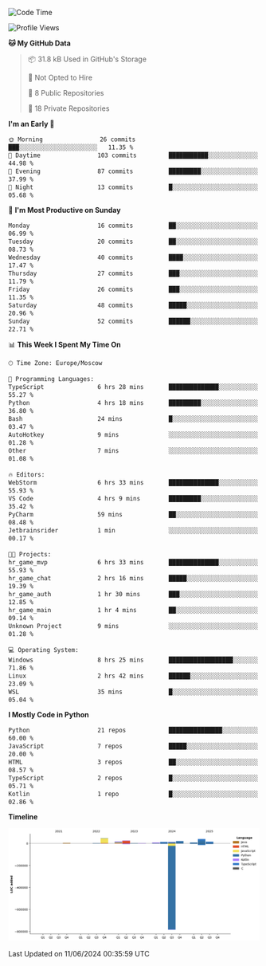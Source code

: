 <!--START_SECTION:waka-->
![Code Time](http://img.shields.io/badge/Code%20Time-362%20hrs%2032%20mins-blue)

![Profile Views](http://img.shields.io/badge/Profile%20Views-2-blue)

**🐱 My GitHub Data** 

> 📦 31.8 kB Used in GitHub's Storage 
 > 
> 🚫 Not Opted to Hire
 > 
> 📜 8 Public Repositories 
 > 
> 🔑 18 Private Repositories 
 > 
**I'm an Early 🐤** 

```text
🌞 Morning                26 commits          ███░░░░░░░░░░░░░░░░░░░░░░   11.35 % 
🌆 Daytime                103 commits         ███████████░░░░░░░░░░░░░░   44.98 % 
🌃 Evening                87 commits          █████████░░░░░░░░░░░░░░░░   37.99 % 
🌙 Night                  13 commits          █░░░░░░░░░░░░░░░░░░░░░░░░   05.68 % 
```
📅 **I'm Most Productive on Sunday** 

```text
Monday                   16 commits          ██░░░░░░░░░░░░░░░░░░░░░░░   06.99 % 
Tuesday                  20 commits          ██░░░░░░░░░░░░░░░░░░░░░░░   08.73 % 
Wednesday                40 commits          ████░░░░░░░░░░░░░░░░░░░░░   17.47 % 
Thursday                 27 commits          ███░░░░░░░░░░░░░░░░░░░░░░   11.79 % 
Friday                   26 commits          ███░░░░░░░░░░░░░░░░░░░░░░   11.35 % 
Saturday                 48 commits          █████░░░░░░░░░░░░░░░░░░░░   20.96 % 
Sunday                   52 commits          ██████░░░░░░░░░░░░░░░░░░░   22.71 % 
```


📊 **This Week I Spent My Time On** 

```text
🕑︎ Time Zone: Europe/Moscow

💬 Programming Languages: 
TypeScript               6 hrs 28 mins       ██████████████░░░░░░░░░░░   55.27 % 
Python                   4 hrs 18 mins       █████████░░░░░░░░░░░░░░░░   36.80 % 
Bash                     24 mins             █░░░░░░░░░░░░░░░░░░░░░░░░   03.47 % 
AutoHotkey               9 mins              ░░░░░░░░░░░░░░░░░░░░░░░░░   01.28 % 
Other                    7 mins              ░░░░░░░░░░░░░░░░░░░░░░░░░   01.08 % 

🔥 Editors: 
WebStorm                 6 hrs 33 mins       ██████████████░░░░░░░░░░░   55.93 % 
VS Code                  4 hrs 9 mins        █████████░░░░░░░░░░░░░░░░   35.42 % 
PyCharm                  59 mins             ██░░░░░░░░░░░░░░░░░░░░░░░   08.48 % 
Jetbrainsrider           1 min               ░░░░░░░░░░░░░░░░░░░░░░░░░   00.17 % 

🐱‍💻 Projects: 
hr_game_mvp              6 hrs 33 mins       ██████████████░░░░░░░░░░░   55.93 % 
hr_game_chat             2 hrs 16 mins       █████░░░░░░░░░░░░░░░░░░░░   19.39 % 
hr_game_auth             1 hr 30 mins        ███░░░░░░░░░░░░░░░░░░░░░░   12.85 % 
hr_game_main             1 hr 4 mins         ██░░░░░░░░░░░░░░░░░░░░░░░   09.14 % 
Unknown Project          9 mins              ░░░░░░░░░░░░░░░░░░░░░░░░░   01.28 % 

💻 Operating System: 
Windows                  8 hrs 25 mins       ██████████████████░░░░░░░   71.86 % 
Linux                    2 hrs 42 mins       ██████░░░░░░░░░░░░░░░░░░░   23.09 % 
WSL                      35 mins             █░░░░░░░░░░░░░░░░░░░░░░░░   05.04 % 
```

**I Mostly Code in Python** 

```text
Python                   21 repos            ███████████████░░░░░░░░░░   60.00 % 
JavaScript               7 repos             █████░░░░░░░░░░░░░░░░░░░░   20.00 % 
HTML                     3 repos             ██░░░░░░░░░░░░░░░░░░░░░░░   08.57 % 
TypeScript               2 repos             █░░░░░░░░░░░░░░░░░░░░░░░░   05.71 % 
Kotlin                   1 repo              █░░░░░░░░░░░░░░░░░░░░░░░░   02.86 % 
```



**Timeline**

![Lines of Code chart](https://raw.githubusercontent.com/adlemx/adlemx/main/assets/bar_graph.png)


 Last Updated on 11/06/2024 00:35:59 UTC
<!--END_SECTION:waka-->
